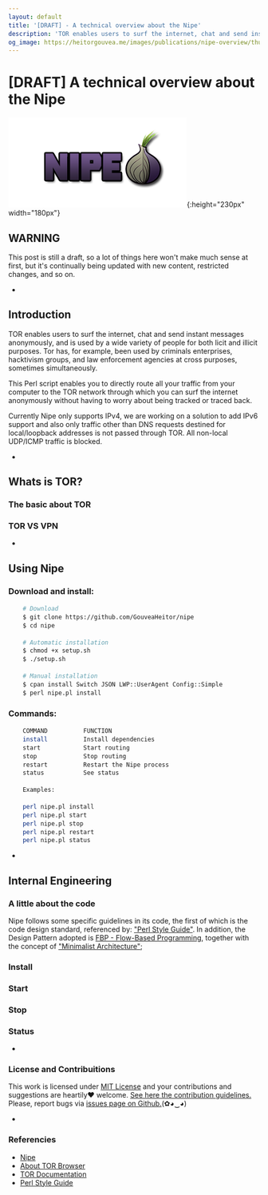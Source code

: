```yaml
---
layout: default
title: '[DRAFT] - A technical overview about the Nipe'
description: 'TOR enables users to surf the internet, chat and send instant messages anonymously,  and is used by a wide variety of people for both licit and illicit purposes. TOR has, for example, been used by criminals enterprises, hacktivism groups, and law enforcement  agencies at cross purposes, sometimes simultaneously.'
og_image: https://heitorgouvea.me/images/publications/nipe-overview/thumb.png
---
```


# [DRAFT] A technical overview about the Nipe

![Image](/images/publications/nipe-overview/logo.png){:height="230px" width="180px"}

## WARNING

This post is still a draft, so a lot of things here won't make much sense at first, but it's continually being updated with new content, restricted changes, and so on.

-

## Introduction

TOR enables users to surf the internet, chat and send instant messages anonymously,  and is used by a wide variety of people for both licit and illicit purposes. Tor has, for example, been used by criminals enterprises, hacktivism groups, and law enforcement  agencies at cross purposes, sometimes simultaneously.

This Perl script enables you to directly route all your traffic from your computer to the TOR network through which you can surf the internet anonymously without having to worry about being tracked or traced back.

Currently Nipe only supports IPv4, we are working on a solution to add IPv6 support and also only traffic other than DNS requests destined for local/loopback addresses is not passed through TOR. All non-local UDP/ICMP traffic is blocked.

-

## Whats is TOR?
### The basic about TOR
### TOR VS VPN

-

## Using Nipe

### Download and install:

```bash
    # Download
    $ git clone https://github.com/GouveaHeitor/nipe
    $ cd nipe

    # Automatic installation
    $ chmod +x setup.sh
    $ ./setup.sh
    
    # Manual installation
    $ cpan install Switch JSON LWP::UserAgent Config::Simple
    $ perl nipe.pl install
```

### Commands:

```bash
    COMMAND          FUNCTION
    install          Install dependencies
    start            Start routing
    stop             Stop routing
    restart          Restart the Nipe process
    status           See status

    Examples:

    perl nipe.pl install
    perl nipe.pl start
    perl nipe.pl stop
    perl nipe.pl restart
    perl nipe.pl status
```

-

## Internal Engineering

### A little about the code

Nipe follows some specific guidelines in its code, the first of which is the code design standard, referenced by: ["Perl Style Guide"](https://github.com/GouveaHeitor/perl-style-guide). In addition, the Design Pattern adopted is [FBP - Flow-Based Programming](), together with the concept of ["Minimalist Architecture"]();

### Install
### Start
### Stop
### Status

-

### License and Contribuitions
 
This work is licensed under [MIT License](https://github.com/GouveaHeitor/nipe/blob/master/LICENSE.md) and your contributions and suggestions are heartily♥ welcome. [See here the contribution guidelines.](https://github.com/GouveaHeitor/nipe/blob/master/.github/CONTRIBUTING.md) Please, report bugs via [issues page on Github.](https://github.com/GouveaHeitor/nipe/issues)(✿◕‿◕) 

-

### Referencies

- [Nipe](https://github.com/GouveaHeitor/nipe)
- [About TOR Browser](https://tb-manual.torproject.org/about/)
- [TOR Documentation](https://2019.www.torproject.org/docs/documentation.html.en)
- [Perl Style Guide](https://github.com/GouveaHeitor/perl-style-guide)